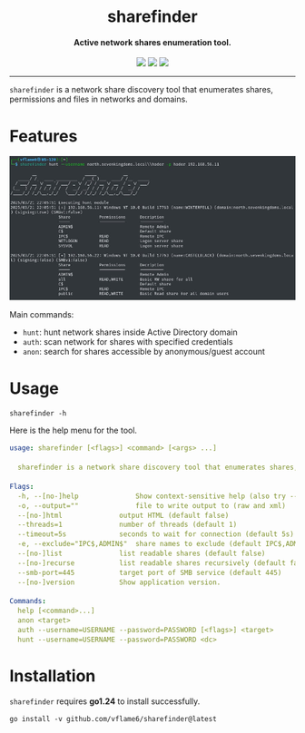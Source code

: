 <h1 align="center">
  sharefinder
</h1>

<h4 align="center">Active network shares enumeration tool.</h4>

<p align="center">
<a href="https://goreportcard.com/report/github.com/vflame6/sharefinder" target="_blank"><img src="https://goreportcard.com/badge/github.com/vflame6/sharefinder"></a>
<a href="https://github.com/vflame6/sharefinder/issues"><img src="https://img.shields.io/badge/contributions-welcome-brightgreen.svg?style=flat"></a>
<a href="https://github.com/vflame6/sharefinder/releases"><img src="https://img.shields.io/github/release/vflame6/sharefinder"></a>
</p>

---

`sharefinder` is a network share discovery tool that enumerates shares, permissions and files in networks and domains.

# Features

![sharefinder](static/sharefinder_demo.jpg)

Main commands:

- `hunt`: hunt network shares inside Active Directory domain
- `auth`: scan network for shares with specified credentials
- `anon`: search for shares accessible by anonymous/guest account

# Usage

```shell
sharefinder -h
```

Here is the help menu for the tool.

```yaml
usage: sharefinder [<flags>] <command> [<args> ...]

  sharefinder is a network share discovery tool that enumerates shares, permissions and files in networks and domains.

Flags:
  -h, --[no-]help              Show context-sensitive help (also try --help-long and --help-man).
  -o, --output=""              file to write output to (raw and xml)
  --[no-]html              output HTML (default false)
  --threads=1              number of threads (default 1)
  --timeout=5s             seconds to wait for connection (default 5s)
  -e, --exclude="IPC$,ADMIN$"  share names to exclude (default IPC$,ADMIN$)
  --[no-]list              list readable shares (default false)
  --[no-]recurse           list readable shares recursively (default false)
  --smb-port=445           target port of SMB service (default 445)
  --[no-]version           Show application version.

Commands:
  help [<command>...]
  anon <target>
  auth --username=USERNAME --password=PASSWORD [<flags>] <target>
  hunt --username=USERNAME --password=PASSWORD <dc>
```

# Installation

`sharefinder` requires **go1.24** to install successfully.

```shell
go install -v github.com/vflame6/sharefinder@latest
```

